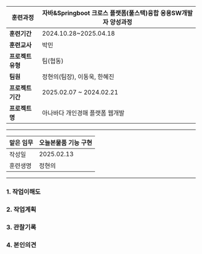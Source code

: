 
| **훈련과정**    | 자바&Springboot 크로스 플랫폼(풀스택)융합 응용SW개발자 양성과정 |
| ----------- | ----------------------------------------- |
| **훈련기간**    | 2024.10.28~2025.04.18                     |
| **훈련교사**    | 박민                                        |
| **프로젝트 유형** | 팀(협동)                                     |
| **팀원**      | 정현의(팀장), 이동욱, 한혜진                         |
| **프로젝트 기간** | 2025.02.07 ~ 2024.02.21                   |
| **프로젝트명**   | 아나바다 개인경매 플랫폼 웹개발                         |

---

| 맡은 임무 | 오늘본물품 기능 구현 |
| ----- | ----------- |
| 작성일   | 2025.02.13  |
| 훈련생명  | 정현의         |

---

### 1. 작업이해도



### 2. 작업계획


### 3. 관찰기록



### 4. 본인의견

